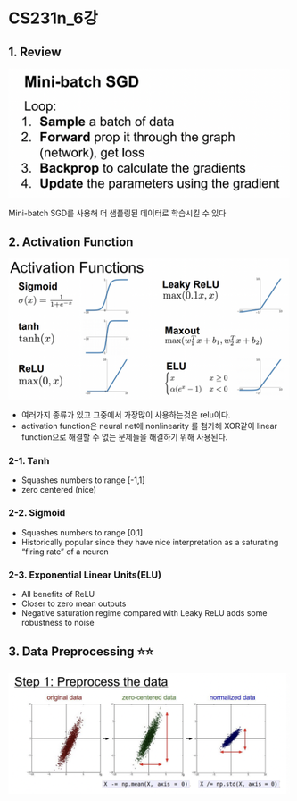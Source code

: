 # CS231n_6강

## 1. Review

![CS231n_6%E1%84%80%E1%85%A1%E1%86%BC%20ade6b0db7fdb461ebab194e4dd78b503/_2021-05-16__11.18.40.png](./img/_2021-05-16__11.18.40.png)

Mini-batch SGD를 사용해 더 샘플링된 데이터로 학습시킬 수 있다

## 2. Activation Function

![CS231n_6%E1%84%80%E1%85%A1%E1%86%BC%20ade6b0db7fdb461ebab194e4dd78b503/_2021-05-16__11.20.00.png](./img/_2021-05-16__11.20.00.png)

- 여러가지 종류가 있고 그중에서 가장많이 사용하는것은 relu이다.
- activation function은 neural net에 nonlinearity 를 첨가해 XOR같이 linear function으로 해결할 수 없는 문제들을 해결하기 위해 사용된다.

### 2-1. Tanh

- Squashes numbers to range [-1,1]
- zero centered (nice)

### 2-2. Sigmoid

- Squashes numbers to range [0,1]
- Historically popular since they have nice interpretation as a
saturating “firing rate” of a neuron

### 2-3. Exponential Linear Units(ELU)

- All benefits of ReLU
- Closer to zero mean outputs
- Negative saturation regime compared with Leaky ReLU adds some robustness to noise

## 3. Data Preprocessing ⭐⭐

![CS231n_6%E1%84%80%E1%85%A1%E1%86%BC%20ade6b0db7fdb461ebab194e4dd78b503/_2021-05-16__11.24.39.png](./img/_2021-05-16__11.24.39.png)